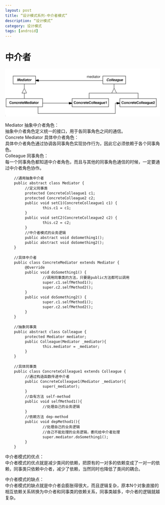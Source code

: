 ```yaml
---
layout: post
title: “设计模式系列-中介者模式”
description: “设计模式”
category: 设计模式
tags: [android]
---
```

# 中介者

![s](/img/design/mediator.png)

Mediator 抽象中介者角色：<br/>
抽象中介者角色定义统一的接口，用于各同事角色之间的通信。<br/>
Concrete Mediator 具体中介者角色：<br/>
具体中介者角色通过协调各同事角色实现协作行为，因此它必须依赖于各个同事角色。<br/>
Colleague 同事角色：<br/>
每一个同事角色都知道中介者角色，而且与其他的同事角色通信的时候，一定要通过中介者角色协作。<br/>

        //通用抽象中介者
        public abstract class Mediator {
             //定义同事类
             protected ConcreteColleague1 c1;
             protected ConcreteColleague2 c2;
             public void setC1(ConcreteColleague1 c1) {
                     this.c1 = c1;
             }
             public void setC2(ConcreteColleague2 c2) {
                     this.c2 = c2;
             }
             //中介者模式的业务逻辑
             public abstract void doSomething1();
             public abstract void doSomething2();
        }

        //具体中介者
        public class ConcreteMediator extends Mediator {
             @Override
             public void doSomething1() {
                     //调用同事类的方法，只要是public方法都可以调用
                     super.c1.selfMethod1();
                     super.c2.selfMethod2();
             }
             public void doSomething2() {
                     super.c1.selfMethod1();
                     super.c2.selfMethod2();
             }
        }

        //抽象同事类
        public abstract class Colleague {
             protected Mediator mediator;
             public Colleague(Mediator _mediator){
                     this.mediator = _mediator;
             }
        }

        //具体同事类
        public class ConcreteColleague1 extends Colleague {
             //通过构造函数传递中介者
             public ConcreteColleague1(Mediator _mediator){
                     super(_mediator);
             }
             //自有方法 self-method
             public void selfMethod1(){
                     //处理自己的业务逻辑
             }
             //依赖方法 dep-method
             public void depMethod1(){
                     //处理自己的业务逻辑
                     //自己不能处理的业务逻辑，委托给中介者处理
                     super.mediator.doSomething1();
             }
        }

中介者模式的优点：<br/>
中介者模式的优点就是减少类间的依赖，把原有的一对多的依赖变成了一对一的依赖，同事类只依赖中介者，减少了依赖，当然同时也降低了类间的耦合。<br/>

中介者模式的缺点：<br/>
中介者模式的缺点就是中介者会膨胀得很大，而且逻辑复杂，原本N个对象直接的相互依赖关系转换为中介者和同事类的依赖关系，同事类越多，中介者的逻辑就越复杂。<br/>




